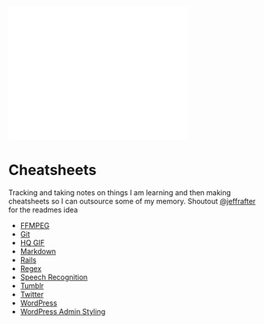 ![](assets/images/404.gif)

# Cheatsheets
Tracking and taking notes on things I am learning and then making cheatsheets so I can outsource some of my memory. Shoutout [@jeffrafter](https://github.com/jeffrafter/howto) for the readmes idea

- [FFMPEG](https://github.com/gradywoodruff/cheatsheet/blob/master/ffmpeg.md)
- [Git](https://github.com/gradywoodruff/cheatsheet/blob/master/git.md)
- [HQ GIF](https://github.com/gradywoodruff/cheatsheet/blob/master/hq_gif.md)
- [Markdown](https://github.com/gradywoodruff/cheatsheet/blob/master/markdown.md)
- [Rails](https://github.com/gradywoodruff/cheatsheet/blob/master/rails.md)
- [Regex](https://github.com/gradywoodruff/cheatsheet/blob/master/regex.md)
- [Speech Recognition](https://github.com/gradywoodruff/cheatsheet/blob/master/speech_recognition.md)
- [Tumblr](https://github.com/gradywoodruff/cheatsheet/blob/master/tumblr.md)
- [Twitter](https://github.com/gradywoodruff/cheatsheet/blob/master/twitter.md)
- [WordPress](https://github.com/gradywoodruff/cheatsheet/blob/master/wordpress.md)
- [WordPress Admin Styling](https://github.com/gradywoodruff/cheatsheet/blob/master/wp-admin.md)

